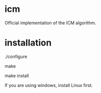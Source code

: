 # icm
Official implementation of the ICM algorithm.

# installation

./configure

make

make install

If you are using windows, install Linux first.
